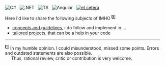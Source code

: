 ![C#](https://img.shields.io/badge/C%23-239120?style=for-the-badge&logo=c-sharp&logoColor=white)&nbsp;&nbsp;
![.NET](https://img.shields.io/badge/.NET-5C2D91?style=for-the-badge&logo=.net&logoColor=white)&nbsp;&nbsp;
![TS](https://img.shields.io/badge/TypeScript-007ACC?style=for-the-badge&logo=typescript&logoColor=white)&nbsp;&nbsp;
![Angular](https://img.shields.io/badge/Angular-DD0031?style=for-the-badge&logo=angular&logoColor=white)&nbsp;&nbsp;
[![et cetera](https://img.shields.io/badge/et-cetera-<COLOR>.svg)](https://shields.io/)

Here i'd like to share the following subjects of IMHO&nbsp;<sup>:one:</sup>

- [concepts and guidelines](../../../read-write), i do follow and implement in ...
- [tailored projects](../../../use-dev), that can be a help in your code

___________________
<sup>:one:</sup> In my humble opinion. I could misunderstood, missed some points. Errors and outdated statements are also possible.\
&nbsp;&nbsp;&nbsp;&nbsp;&nbsp;Thus, rational review, critic or contribution is very welcome.
